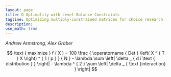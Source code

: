 ```yaml
---
layout: page
title: D-Optimality with Level Balance Constraints
tagline: Optimizing multiply-constrained matrices for choice research
description:
use_math: true
---
```

*Andrew Armstrong, Alex Graber*

<script src="https://cdn.mathjax.org/mathjax/latest/MathJax.js?config=TeX-AMS-MML_HTMLorMML" type="text/javascript"></script>


$$ 
\text { maximize } f ( X ) = 100 \frac { \operatorname { Det } \left( X ^ { T } X \right) ^ { 1 / p } } { N } - \lambda \sum \left| \delta _ { d i \text { distribution } } \right| - \lambda ^ { 2 } \sum \left| \delta _ { \text {interaction} } \right|
$$



